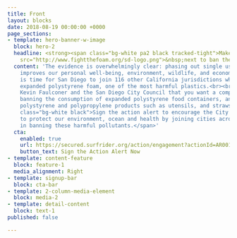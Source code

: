 ```yaml
---
title: Front
layout: blocks
date: 2018-08-19 00:00:00 +0000
page_sections:
- template: hero-banner-w-image
  block: hero-2
  headline: <strong><span class="bg-white pa2 black tracked-tight">Make&nbsp;<img
    src="http://www.fightthefoam.org/sd-logo.png">&nbsp;next to ban the foam!</span></strong>
  content: 'The evidence is overwhelmingly clear: phasing out single use plastics
    improves our personal well-being, environment, wildlife, and economy.<br><br>It
    is time for San Diego to join 116 other California jurisdictions who have banned
    expanded polystyrene foam, one of the most harmful plastics.<br><br>Tell Mayor
    Kevin Faulconer and the San Diego City Council that you want a comprehensive ordinance
    banning the consumption of expanded polystyrene food containers, and other disposable
    polystyrene and polypropylene products such as utensils, and straws.<br><br><span
    class="bg-white black">Sign the action alert to encourage the City of San Diego
    to protect our environment, ocean and health by joining cities across the nation
    in banning these harmful pollutants.</span>'
  cta:
    enabled: true
    url: https://secured.surfrider.org/action/engagement?actionId=AR0018002&id=701i00000018YoU
    button_text: Sign the Action Alert Now
- template: content-feature
  block: feature-1
  media_alignment: Right
- template: signup-bar
  block: cta-bar
- template: 2-column-media-element
  block: media-2
- template: detail-content
  block: text-1
published: false

---
```

